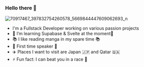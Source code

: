 ### Hello there 👋

![70917467_397832754260578_5669844447609062693_n](https://user-images.githubusercontent.com/43350898/90644653-43641d00-e235-11ea-8ca5-4c66125a9073.jpg)


- I'm a Fullstack Developer working on various passion projects
- 🌱 I’m learning Supabase & Svelte at the moment🌱
- 📚 I like reading manga in my spare time 📚
- :loudspeaker:  First time speaker :loudspeaker:
- ✈️ Places I want to visit are Japan 🇯🇵 and Qatar 🇶🇦
- ⚡ Fun fact: I can beat you in a race :runner:

